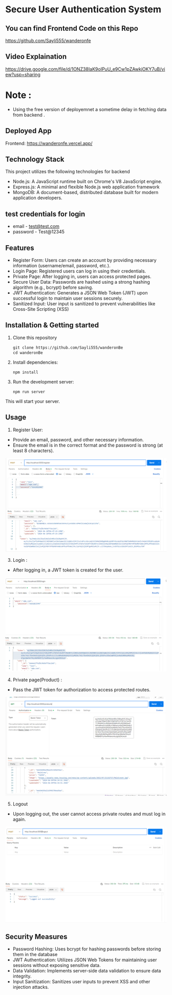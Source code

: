 # Secure User Authentication System

## You can find Frontend Code on this Repo
https://github.com/Sayli555/wanderonfe

## Video Explaination
https://drive.google.com/file/d/1ONZ38IaK9oIPuU_e9Cw1pZAwkjOKY7uB/view?usp=sharing

# Note :
- Using the free version of deployemnet a sometime delay in fetching data from backend .

## Deployed App

 Frontend: https://wanderonfe.vercel.app/

## Technology Stack

This project utilizes the following technologies for backend
- Node.js: A JavaScript runtime built on Chrome's V8 JavaScript engine.
- Express.js: A minimal and flexible Node.js web application framework
- MongoDB: A document-based, distributed database built for modern application developers.

## test credentials for login 
- email - test@test.com
- password - Test@12345
 
## Features

- Register Form: Users can create an account by providing necessary information (username/email, password, etc.).
- Login Page: Registered users can log in using their credentials.
- Private Page: After logging in, users can access protected pages.
- Secure User Data: Passwords are hashed using a strong hashing algorithm (e.g., bcrypt) before saving.
- JWT Authentication: Generates a JSON Web Token (JWT) upon successful login to maintain user sessions securely.
- Sanitized Input: User input is sanitized to prevent vulnerabilities like Cross-Site Scripting (XSS)


## Installation & Getting started

1. Clone this repository
    ```
    git clone https://github.com/Sayli555/wanderonBe
    cd wanderonBe
    ```

2. Install dependencies:

    ```
    npm install
    ```
3. Run the development server:
    ```
    npm run server
    ```

This will start your server.

## Usage

1. Register User:
- Provide an email, password, and other necessary information.
- Ensure the email is in the correct format and the password is strong (at least 8 characters).
<img src="https://github.com/Sayli555/project-images/blob/master/wonderonbe1.png?raw=true"/>

3. Login :
- After logging in, a JWT token is created for the user.
<img src="https://github.com/Sayli555/project-images/blob/master/wonderonbe2.png?raw=true"/>

4. Private page(Product) :
- Pass the JWT token for authorization to access protected routes.
<img src="https://github.com/Sayli555/project-images/blob/master/wonderonbe33.png?raw=true"/>

5. Logout
- Upon logging out, the user cannot access private routes and must log in again.
<img src="https://github.com/Sayli555/project-images/blob/master/wonderonbe4.png?raw=true"/>

## Security Measures

- Password Hashing: Uses bcrypt for hashing passwords before storing them in the database
- JWT Authentication: Utilizes JSON Web Tokens for maintaining user sessions without exposing sensitive data.
- Data Validation: Implements server-side data validation to ensure data integrity.
- Input Sanitization: Sanitizes user inputs to prevent XSS and other injection attacks.
  

   

